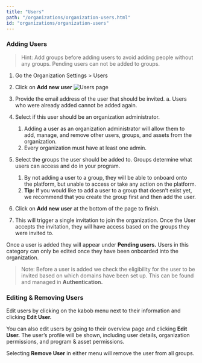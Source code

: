 ```yaml
---
title: "Users"
path: "/organizations/organization-users.html"
id: "organizations/organization-users"
---
```


### Adding Users
>Hint: Add groups before adding users to avoid adding people without any groups. Pending users can not be added to groups.

1. Go the Organization Settings > Users
2. Click on **Add new user**
![Users page](/images/users-1.png)

3. Provide the email address of the user that should be invited.
	a. Users who were already added cannot be added again.
4. Select if this user should be an organization administrator.
    1. Adding a user as an organization administrator will allow them to add, manage, and remove other users, groups, and assets from the organization.
	2. Every organization must have at least one admin.
5. Select the groups the user should be added to. Groups determine what users can access and do in your program.
    1. By not adding a user to a group, they will be able to onboard onto the platform, but unable to access or take any action on the platform.
    2. **Tip:** If you would like to add a user to a group that doesn’t exist yet, we recommend that you create the group first and then add the user.
6. Click on **Add new user** at the bottom of the page to finish.
7. This will trigger a single invitation to join the organization. Once the User accepts the invitation, they will have access based on the groups they were invited to. 

Once a user is added they will appear under **Pending users.** Users in this category can only be edited once they have been onboarded into the organization. 

>Note: Before a user is added we check the eligibility for the user to be invited based on which domains have been set up. This can be found and managed in **Authentication.**

### Editing & Removing Users
Edit users by clicking on the kabob menu next to their information and clicking **Edit User.**

You can also edit users by going to their overview page and clicking **Edit User.** The user’s profile will be shown, including user details, organization permissions, and program & asset permissions.

Selecting **Remove User** in either menu will remove the user from all groups.
